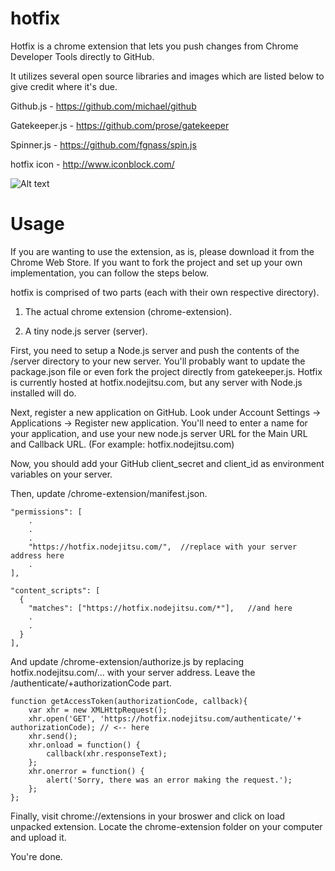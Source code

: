 hotfix
=========

Hotfix is a chrome extension that lets you push changes from 
Chrome Developer Tools directly to GitHub. 

It utilizes several open source libraries and images which are listed below to give credit where it's due.

Github.js - https://github.com/michael/github

Gatekeeper.js - https://github.com/prose/gatekeeper

Spinner.js - https://github.com/fgnass/spin.js

hotfix icon - http://www.iconblock.com/

![Alt text](/img/screenshot1.png "hotfix screenshot")


Usage
=========
If you are wanting to use the extension, as is, please download it from the Chrome Web Store. If you want 
to fork the project and set up your own implementation, you can follow the steps below. 

hotfix is comprised of two parts (each with their own respective directory).

1. The actual chrome extension (chrome-extension).

2. A tiny node.js server (server).

First, you need to setup a Node.js server and push the contents of the /server directory to your new server. You'll probably want to update the package.json file or even fork the project directly from gatekeeper.js. Hotfix is currently hosted at hotfix.nodejitsu.com, but any server with Node.js installed will do. 

Next, register a new application on GitHub. Look under Account Settings -> Applications -> Register new application. You'll need to enter a name for your application, and use your new node.js server URL for the Main URL and Callback URL. (For example: hotfix.nodejitsu.com)

Now, you should add your GitHub client_secret and client_id as environment variables on your server.  

Then, update /chrome-extension/manifest.json. 

    "permissions": [
        .
        .
        .
        "https://hotfix.nodejitsu.com/",  //replace with your server address here
        .
  	],
	
	"content_scripts": [
  	  {
    	"matches": ["https://hotfix.nodejitsu.com/*"],   //and here
    	.
    	.
  	  }
	],


And update /chrome-extension/authorize.js by replacing hotfix.nodejitsu.com/... with your server address. Leave the /authenticate/+authorizationCode part. 

	function getAccessToken(authorizationCode, callback){
		var xhr = new XMLHttpRequest();
		xhr.open('GET', 'https://hotfix.nodejitsu.com/authenticate/'+ authorizationCode); // <-- here
		xhr.send();
		xhr.onload = function() {
			callback(xhr.responseText);
		};
		xhr.onerror = function() {
			alert('Sorry, there was an error making the request.');
		}; 
	};


Finally, visit chrome://extensions in your broswer and click on load unpacked extension. Locate the chrome-extension folder on your computer and upload it. 

You're done. 